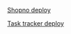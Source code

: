 [Shopno deploy](https://mrio1.github.io/Incubator/shopno/)

[Task tracker deploy](https://mrio1.github.io/Incubator/todo/)
